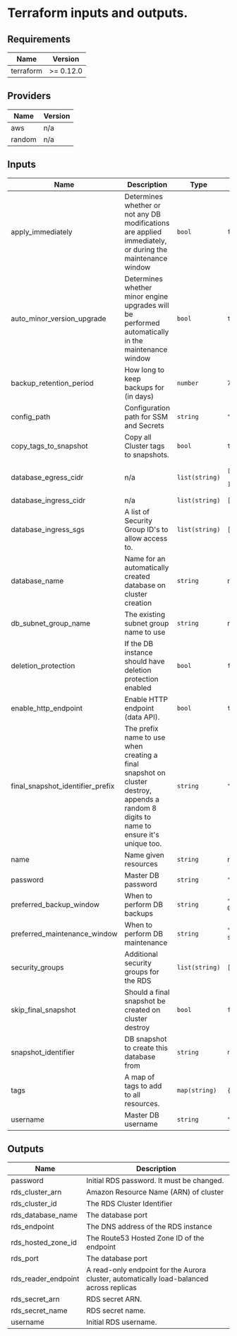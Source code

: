 # Terraform inputs and outputs.

## Requirements

| Name | Version |
|------|---------|
| terraform | >= 0.12.0 |

## Providers

| Name | Version |
|------|---------|
| aws | n/a |
| random | n/a |

## Inputs

| Name | Description | Type | Default | Required |
|------|-------------|------|---------|:--------:|
| apply\_immediately | Determines whether or not any DB modifications are applied immediately, or during the maintenance window | `bool` | `false` | no |
| auto\_minor\_version\_upgrade | Determines whether minor engine upgrades will be performed automatically in the maintenance window | `bool` | `true` | no |
| backup\_retention\_period | How long to keep backups for (in days) | `number` | `7` | no |
| config\_path | Configuration path for SSM and Secrets | `string` | `"/dev"` | no |
| copy\_tags\_to\_snapshot | Copy all Cluster tags to snapshots. | `bool` | `true` | no |
| database\_egress\_cidr | n/a | `list(string)` | <pre>[<br>  "0.0.0.0/0"<br>]</pre> | no |
| database\_ingress\_cidr | n/a | `list(string)` | `[]` | no |
| database\_ingress\_sgs | A list of Security Group ID's to allow access to. | `list(string)` | `[]` | no |
| database\_name | Name for an automatically created database on cluster creation | `string` | n/a | yes |
| db\_subnet\_group\_name | The existing subnet group name to use | `string` | n/a | yes |
| deletion\_protection | If the DB instance should have deletion protection enabled | `bool` | `false` | no |
| enable\_http\_endpoint | Enable HTTP endpoint (data API). | `bool` | `true` | no |
| final\_snapshot\_identifier\_prefix | The prefix name to use when creating a final snapshot on cluster destroy, appends a random 8 digits to name to ensure it's unique too. | `string` | `"final"` | no |
| name | Name given resources | `string` | n/a | yes |
| password | Master DB password | `string` | `""` | no |
| preferred\_backup\_window | When to perform DB backups | `string` | `"02:00-03:00"` | no |
| preferred\_maintenance\_window | When to perform DB maintenance | `string` | `"sun:05:00-sun:06:00"` | no |
| security\_groups | Additional security groups for the RDS | `list(string)` | `[]` | no |
| skip\_final\_snapshot | Should a final snapshot be created on cluster destroy | `bool` | `false` | no |
| snapshot\_identifier | DB snapshot to create this database from | `string` | `null` | no |
| tags | A map of tags to add to all resources. | `map(string)` | `{}` | no |
| username | Master DB username | `string` | `"admin"` | no |

## Outputs

| Name | Description |
|------|-------------|
| password | Initial RDS password. It must be changed. |
| rds\_cluster\_arn | Amazon Resource Name (ARN) of cluster |
| rds\_cluster\_id | The RDS Cluster Identifier |
| rds\_database\_name | The database port |
| rds\_endpoint | The DNS address of the RDS instance |
| rds\_hosted\_zone\_id | The Route53 Hosted Zone ID of the endpoint |
| rds\_port | The database port |
| rds\_reader\_endpoint | A read-only endpoint for the Aurora cluster, automatically load-balanced across replicas |
| rds\_secret\_arn | RDS secret ARN. |
| rds\_secret\_name | RDS secret name. |
| username | Initial RDS username. |

